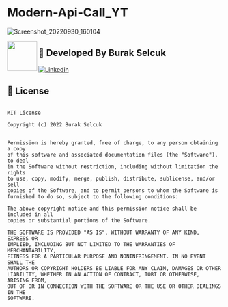 # Modern-Api-Call_YT

![Screenshot_20220930_160104](https://user-images.githubusercontent.com/89164849/193279028-6232021f-8f02-427c-8184-dd484240a02a.png)



 <img src="https://avatars.githubusercontent.com/u/89164849?v=4" width="70" align="left">


## 👨 Developed By Burak Selcuk
[![Linkedin](https://img.shields.io/badge/-linkedin-grey?logo=linkedin)](https://www.linkedin.com/in/burak-sel%C3%A7uk-a4740b218/)


📄 License 
-------

```

MIT License

Copyright (c) 2022 Burak Selcuk


Permission is hereby granted, free of charge, to any person obtaining a copy
of this software and associated documentation files (the "Software"), to deal
in the Software without restriction, including without limitation the rights
to use, copy, modify, merge, publish, distribute, sublicense, and/or sell
copies of the Software, and to permit persons to whom the Software is
furnished to do so, subject to the following conditions:

The above copyright notice and this permission notice shall be included in all
copies or substantial portions of the Software.

THE SOFTWARE IS PROVIDED "AS IS", WITHOUT WARRANTY OF ANY KIND, EXPRESS OR
IMPLIED, INCLUDING BUT NOT LIMITED TO THE WARRANTIES OF MERCHANTABILITY,
FITNESS FOR A PARTICULAR PURPOSE AND NONINFRINGEMENT. IN NO EVENT SHALL THE
AUTHORS OR COPYRIGHT HOLDERS BE LIABLE FOR ANY CLAIM, DAMAGES OR OTHER
LIABILITY, WHETHER IN AN ACTION OF CONTRACT, TORT OR OTHERWISE, ARISING FROM,
OUT OF OR IN CONNECTION WITH THE SOFTWARE OR THE USE OR OTHER DEALINGS IN THE
SOFTWARE.


